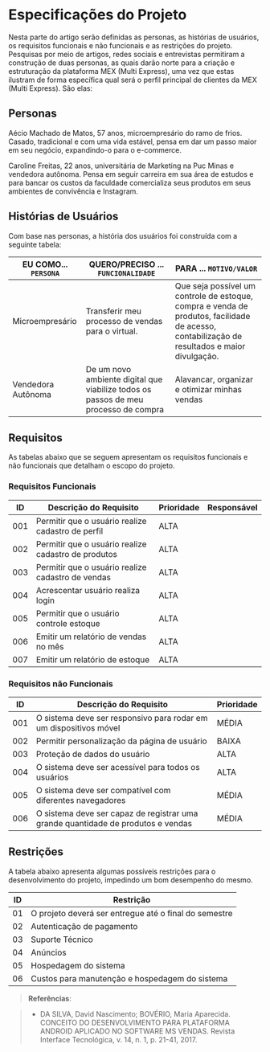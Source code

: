 # Especificações do Projeto

Nesta parte do artigo serão definidas as personas, as histórias de usuários, os requisitos funcionais e não funcionais e as restrições do projeto.
Pesquisas por meio de artigos, redes sociais e entrevistas permitiram a construção de duas personas, as quais darão norte para a criação e estruturação da plataforma MEX (Multi Express), uma vez que estas ilustram de forma específica qual será o perfil principal de clientes da MEX (Multi Express). São elas: 


## Personas

Aécio Machado de Matos, 57 anos, microempresário do ramo de frios. Casado, tradicional e com uma vida estável, pensa em dar um passo maior em seu negócio, expandindo-o para o e-commerce. 

Caroline Freitas, 22 anos, universitária de Marketing na Puc Minas e vendedora autônoma. Pensa em seguir carreira em sua área de estudos e para bancar os custos da faculdade comercializa seus produtos em seus ambientes de convivência e Instagram. 


## Histórias de Usuários

Com base nas personas, a história dos usuários foi construída com a seguinte tabela:

|EU COMO... `PERSONA`| QUERO/PRECISO ... `FUNCIONALIDADE` |PARA ... `MOTIVO/VALOR`                 |
|--------------------|------------------------------------|----------------------------------------|
|Microempresário  | Transferir meu processo de vendas para o virtual.         |Que seja possível um controle de estoque, compra e venda de produtos, facilidade de acesso, contabilização de resultados e maior divulgação.            |
|Vendedora Autônoma      | De um novo ambiente digital que viabilize todos os passos de meu processo de compra| Alavancar, organizar e otimizar minhas vendas  |



## Requisitos

As tabelas abaixo que se seguem apresentam os requisitos funcionais e não funcionais que detalham o escopo do projeto.

### Requisitos  Funcionais

|ID    | Descrição do Requisito | Prioridade | Responsável |
|------|--------------------------------------------------------------------|----| ----|
|001| Permitir que o usuário realize cadastro de perfil | ALTA |  |
|002| Permitir que o usuário realize cadastro de produtos | ALTA |  |
|003| Permitir que o usuário realize cadastro de vendas| ALTA |  |
|004| Acrescentar usuário realiza login| ALTA |  |
|005| Permitir que o usuário controle estoque| ALTA |  |
|006| Emitir um relatório de vendas no mês   | ALTA | |
|007| Emitir um relatório de estoque   | ALTA | |


### Requisitos não Funcionais

|ID     | Descrição do Requisito   |Prioridade |
|-------|-------------------------------------------------------------------------------------------|----|
|001| O sistema deve ser responsivo para rodar em um dispositivos móvel | MÉDIA | 
|002| Permitir personalização da página de usuário |  BAIXA |
|003| Proteção de dados do usuário |  ALTA |
|004| O sistema deve ser acessível para todos os usuários |  ALTA |
|005|O sistema deve ser compatível com diferentes navegadores |  MÉDIA |
|006|O sistema deve ser capaz de registrar uma grande quantidade de produtos e vendas |  MÉDIA |


## Restrições

A tabela abaixo apresenta algumas possíveis restrições para o desenvolvimento do projeto, impedindo um bom desempenho do mesmo.

|ID| Restrição                                             |
|--|-------------------------------------------------------|
|01| O projeto deverá ser entregue até o final do semestre |
|02| Autenticação de pagamento         |
|03| Suporte Técnico        |
|04| Anúncios        |
|05| Hospedagem do sistema        |
|06| Custos para manutenção e hospedagem do sistema    |




> **Referências**:

> - DA SILVA, David Nascimento; BOVÉRIO, Maria Aparecida. CONCEITO DO DESENVOLVIMENTO PARA PLATAFORMA ANDROID APLICADO NO SOFTWARE MS VENDAS. Revista Interface Tecnológica, v. 14, n. 1, p. 21-41, 2017.

